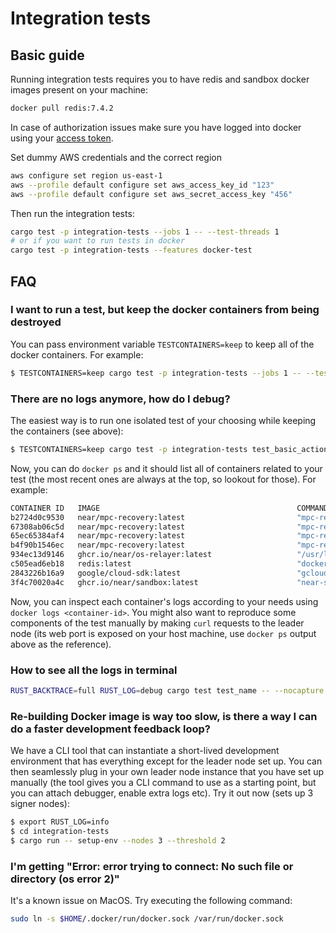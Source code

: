# Integration tests

## Basic guide

Running integration tests requires you to have redis and sandbox docker images present on your machine:

```BASH
docker pull redis:7.4.2
```

In case of authorization issues make sure you have logged into docker using your [access token](https://docs.github.com/en/packages/working-with-a-github-packages-registry/working-with-the-container-registry#authenticating-with-a-personal-access-token-classic).

Set dummy AWS credentials and the correct region

```bash
aws configure set region us-east-1
aws --profile default configure set aws_access_key_id "123"
aws --profile default configure set aws_secret_access_key "456"
```

Then run the integration tests:

```BASH
cargo test -p integration-tests --jobs 1 -- --test-threads 1
# or if you want to run tests in docker
cargo test -p integration-tests --features docker-test
```

## FAQ

### I want to run a test, but keep the docker containers from being destroyed

You can pass environment variable `TESTCONTAINERS=keep` to keep all of the docker containers. For example:

```bash
$ TESTCONTAINERS=keep cargo test -p integration-tests --jobs 1 -- --test-threads 1
```

### There are no logs anymore, how do I debug?

The easiest way is to run one isolated test of your choosing while keeping the containers (see above):

```bash
$ TESTCONTAINERS=keep cargo test -p integration-tests test_basic_action
```

Now, you can do `docker ps` and it should list all of containers related to your test (the most recent ones are always at the top, so lookout for those). For example:

```bash
CONTAINER ID   IMAGE                                            COMMAND                  CREATED         STATUS         PORTS                                           NAMES
b2724d0c9530   near/mpc-recovery:latest                         "mpc-recovery start-…"   5 minutes ago   Up 5 minutes   0.0.0.0:32792->19985/tcp, :::32792->19985/tcp   fervent_moore
67308ab06c5d   near/mpc-recovery:latest                         "mpc-recovery start-…"   5 minutes ago   Up 5 minutes   0.0.0.0:32791->3000/tcp, :::32791->3000/tcp     upbeat_volhard
65ec65384af4   near/mpc-recovery:latest                         "mpc-recovery start-…"   5 minutes ago   Up 5 minutes   0.0.0.0:32790->3000/tcp, :::32790->3000/tcp     friendly_easley
b4f90b1546ec   near/mpc-recovery:latest                         "mpc-recovery start-…"   5 minutes ago   Up 5 minutes   0.0.0.0:32789->3000/tcp, :::32789->3000/tcp     vibrant_allen
934ec13d9146   ghcr.io/near/os-relayer:latest                   "/usr/local/bin/entr…"   5 minutes ago   Up 5 minutes   0.0.0.0:32788->16581/tcp, :::32788->16581/tcp   sleepy_grothendieck
c505ead6eb18   redis:latest                                     "docker-entrypoint.s…"   5 minutes ago   Up 5 minutes   0.0.0.0:32787->6379/tcp, :::32787->6379/tcp     trusting_lederberg
2843226b16a9   google/cloud-sdk:latest                          "gcloud beta emulato…"   5 minutes ago   Up 5 minutes   0.0.0.0:32786->15805/tcp, :::32786->15805/tcp   hungry_pasteur
3f4c70020a4c   ghcr.io/near/sandbox:latest                      "near-sandbox --home…"   5 minutes ago   Up 5 minutes                                                   practical_elbakyan
```

Now, you can inspect each container's logs according to your needs using `docker logs <container-id>`. You might also want to reproduce some components of the test manually by making `curl` requests to the leader node (its web port is exposed on your host machine, use `docker ps` output above as the reference).

### How to see all the logs in terminal
```bash
RUST_BACKTRACE=full RUST_LOG=debug cargo test test_name -- --nocapture
```

### Re-building Docker image is way too slow, is there a way I can do a faster development feedback loop?

We have a CLI tool that can instantiate a short-lived development environment that has everything except for the leader node set up. You can then seamlessly plug in your own leader node instance that you have set up manually (the tool gives you a CLI command to use as a starting point, but you can attach debugger, enable extra logs etc). Try it out now (sets up 3 signer nodes):

```bash
$ export RUST_LOG=info
$ cd integration-tests
$ cargo run -- setup-env --nodes 3 --threshold 2
```

### I'm getting "Error: error trying to connect: No such file or directory (os error 2)"

It's a known issue on MacOS. Try executing the following command:

```bash
sudo ln -s $HOME/.docker/run/docker.sock /var/run/docker.sock
```
